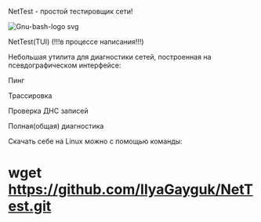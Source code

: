 NetTest - простой тестировщик сети!

![Gnu-bash-logo svg](https://user-images.githubusercontent.com/99331710/220865183-0c0373a9-80c0-444a-a0e8-eb0898f3e631.png)

NetTest(TUI) (!!!в процессе написания!!!)

Небольшая утилита для диагностики сетей, построенная на псевдографическом интерфейсе:

Пинг

Трассировка

Проверка ДНС записей

Полная(общая) диагностика

Скачать себе на Linux можно с помощью команды:

# wget https://github.com/IlyaGayguk/NetTest.git
